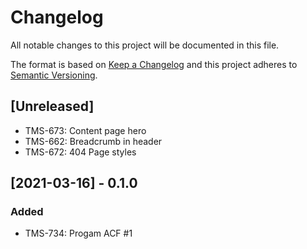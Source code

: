 # Changelog

All notable changes to this project will be documented in this file.

The format is based on [Keep a Changelog](http://keepachangelog.com/en/1.0.0/)
and this project adheres to [Semantic Versioning](http://semver.org/spec/v2.0.0.html).

## [Unreleased]

- TMS-673: Content page hero
- TMS-662: Breadcrumb in header
- TMS-672: 404 Page styles
## [2021-03-16] - 0.1.0

### Added

- TMS-734: Progam ACF #1

